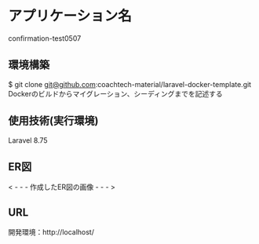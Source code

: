 # アプリケーション名
confirmation-test0507

## 環境構築
$ git clone git@github.com:coachtech-material/laravel-docker-template.git
Dockerのビルドからマイグレーション、シーディングまでを記述する

## 使用技術(実行環境)
Laravel 8.75

## ER図
< - - - 作成したER図の画像 - - - >

## URL
開発環境：http://localhost/
